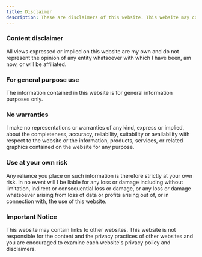 ```yaml
---
title: Disclaimer
description: These are disclaimers of this website. This website may contain links to other websites. This website is not responsible for the content and the privacy practices of other websites and you are encouraged to examine each website's privacy policy and disclaimers.
---
```

### Content disclaimer
All views expressed or implied on this website are my own and do not represent the opinion of any entity whatsoever with which I have been, am now, or will be affiliated.

### For general purpose use
The information contained in this website is for general information purposes only.

### No warranties
I make no representations or warranties of any kind, express or implied, about the completeness, accuracy, reliability, suitability or availability with respect to the website or the information, products, services, or related graphics contained on the website for any purpose.

### Use at your own risk
Any reliance you place on such information is therefore strictly at your own risk. In no event will I be liable for any loss or damage including without limitation, indirect or consequential loss or damage, or any loss or damage whatsoever arising from loss of data or profits arising out of, or in connection with, the use of this website.

### Important Notice
This website may contain links to other websites. This website is not responsible for the content and the privacy practices of other websites and you are encouraged to examine each website's privacy policy and disclaimers.
